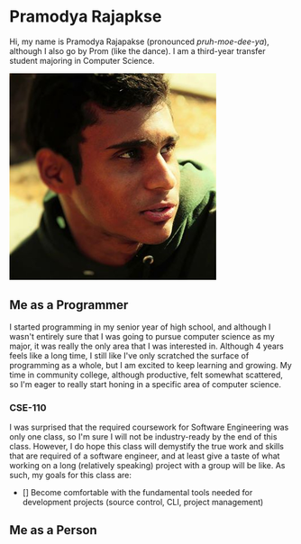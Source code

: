 # Pramodya Rajapkse
Hi, my name is Pramodya Rajapakse (pronounced *pruh-moe-dee-ya*), although I also go by Prom (like the dance). I am a third-year transfer student majoring in Computer Science. 

![Old picture of me](sd.jpg)

## Me as a Programmer
I started programming in my senior year of high school, and although I wasn't entirely sure that I was going to pursue computer science as my major, it was really the only area that I was interested in. Although 4 years feels like a long time, I still like I've only scratched the surface of programming as a whole, but I am excited to keep learning and growing. My time in community college, although productive, felt somewhat scattered, so I'm eager to really start honing in a specific area of computer science.

### CSE-110
I was surprised that the required coursework for Software Engineering was only one class, so I'm sure I will not be industry-ready by the end of this class. However, I do hope this class will demystify the true work and skills that are required of a software engineer, and at least give a taste of what working on a long (relatively speaking) project with a group will be like. As such, my goals for this class are:
- [] Become comfortable with the fundamental tools needed for development projects (source control, CLI, project management)

## Me as a Person

